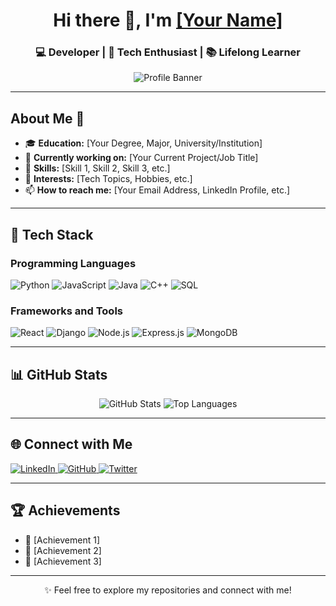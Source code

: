 <h1 align="center">Hi there 👋, I'm <a href="https://github.com/yourusername" target="_blank">[Your Name]</a></h1>
<h3 align="center">💻 Developer | 🚀 Tech Enthusiast | 📚 Lifelong Learner</h3>

<div align="center">
  <img src="https://via.placeholder.com/900x300.png?text=Welcome+to+My+Profile" alt="Profile Banner" />
</div>

---

<h2>About Me 🚀</h2>
<ul>
  <li>🎓 <strong>Education:</strong> [Your Degree, Major, University/Institution]</li>
  <li>💼 <strong>Currently working on:</strong> [Your Current Project/Job Title]</li>
  <li>🌟 <strong>Skills:</strong> [Skill 1, Skill 2, Skill 3, etc.]</li>
  <li>🎯 <strong>Interests:</strong> [Tech Topics, Hobbies, etc.]</li>
  <li>📫 <strong>How to reach me:</strong> [Your Email Address, LinkedIn Profile, etc.]</li>
</ul>

---

<h2>🔧 Tech Stack</h2>
<h3>Programming Languages</h3>
<div>
  <img src="https://img.shields.io/badge/Python-3776AB?style=for-the-badge&logo=python&logoColor=white" alt="Python" />
  <img src="https://img.shields.io/badge/JavaScript-F7DF1E?style=for-the-badge&logo=javascript&logoColor=black" alt="JavaScript" />
  <img src="https://img.shields.io/badge/Java-007396?style=for-the-badge&logo=java&logoColor=white" alt="Java" />
  <img src="https://img.shields.io/badge/C++-00599C?style=for-the-badge&logo=cplusplus&logoColor=white" alt="C++" />
  <img src="https://img.shields.io/badge/SQL-4479A1?style=for-the-badge&logo=postgresql&logoColor=white" alt="SQL" />
</div>

<h3>Frameworks and Tools</h3>
<div>
  <img src="https://img.shields.io/badge/React-61DAFB?style=for-the-badge&logo=react&logoColor=black" alt="React" />
  <img src="https://img.shields.io/badge/Django-092E20?style=for-the-badge&logo=django&logoColor=white" alt="Django" />
  <img src="https://img.shields.io/badge/Node.js-339933?style=for-the-badge&logo=nodedotjs&logoColor=white" alt="Node.js" />
  <img src="https://img.shields.io/badge/Express.js-000000?style=for-the-badge&logo=express&logoColor=white" alt="Express.js" />
  <img src="https://img.shields.io/badge/MongoDB-47A248?style=for-the-badge&logo=mongodb&logoColor=white" alt="MongoDB" />
</div>

---

<h2>📊 GitHub Stats</h2>
<div align="center">
  <img src="https://github-readme-stats.vercel.app/api?username=yourusername&show_icons=true&theme=radical" alt="GitHub Stats" />
  <img src="https://github-readme-stats.vercel.app/api/top-langs/?username=yourusername&layout=compact&theme=radical" alt="Top Languages" />
</div>

---

<h2>🌐 Connect with Me</h2>
<div>
  <a href="https://linkedin.com/in/yourprofile" target="_blank">
    <img src="https://img.shields.io/badge/LinkedIn-0077B5?style=for-the-badge&logo=linkedin&logoColor=white" alt="LinkedIn" />
  </a>
  <a href="https://github.com/yourusername" target="_blank">
    <img src="https://img.shields.io/badge/GitHub-181717?style=for-the-badge&logo=github&logoColor=white" alt="GitHub" />
  </a>
  <a href="https://twitter.com/yourprofile" target="_blank">
    <img src="https://img.shields.io/badge/Twitter-1DA1F2?style=for-the-badge&logo=twitter&logoColor=white" alt="Twitter" />
  </a>
</div>

---

<h2>🏆 Achievements</h2>
<ul>
  <li>🏅 [Achievement 1]</li>
  <li>🥇 [Achievement 2]</li>
  <li>🚀 [Achievement 3]</li>
</ul>

---

<p align="center">✨ Feel free to explore my repositories and connect with me!</p>
